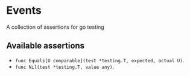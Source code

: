 # Events

A collection of assertions for go testing

## Available assertions

- `func Equals[U comparable](test *testing.T, expected, actual U)`.
- `func Nil(test *testing.T, value any)`.
